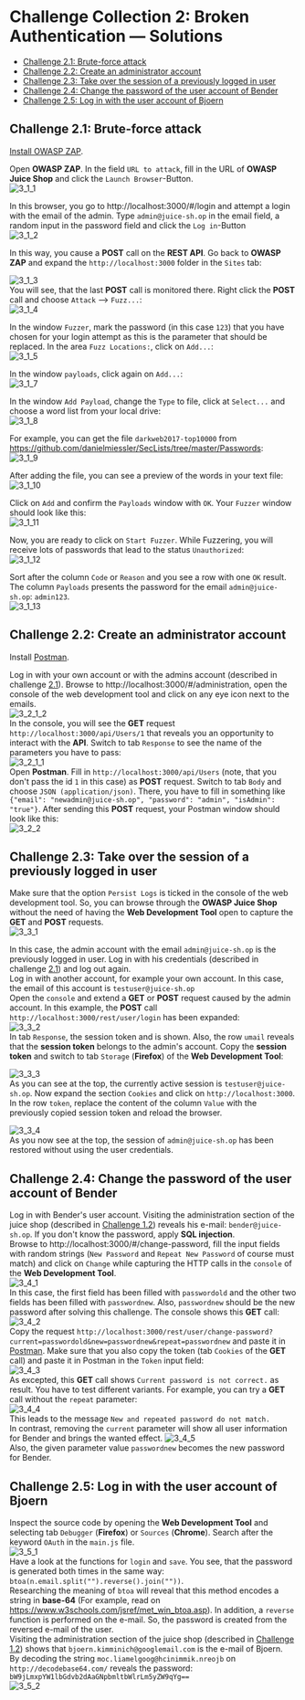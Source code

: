 # Challenge Collection 2: Broken Authentication — Solutions

   * [Challenge 2.1: Brute-force attack](#challenge-21-brute-force-attack)
   * [Challenge 2.2: Create an administrator account](#challenge-22-create-an-administrator-account)
   * [Challenge 2.3: Take over the session of a previously logged in user](#challenge-23-take-over-the-session-of-a-previously-logged-in-user)
   * [Challenge 2.4: Change the password of the user account of Bender](#challenge-24-change-the-password-of-the-user-account-of-bender)
   * [Challenge 2.5: Log in with the user account of Bjoern](#challenge-25-log-in-with-the-user-account-of-bjoern)

## Challenge 2.1: Brute-force attack

[Install OWASP ZAP](https://github.com/zaproxy/zaproxy/wiki/Downloads).

Open **OWASP ZAP**. In the field `URL to attack`, fill in the URL of **OWASP Juice Shop** and click the `Launch Browser`-Button.  
![3_1_1](screenshots/solution3_1_1.png)  

In this browser, you go to http://localhost:3000/#/login and attempt a login with the email of the admin. Type `admin@juice-sh.op` in the email field, a random input in the password field and click the `Log in`-Button  
![3_1_2](screenshots/solution3_1_2.png)  

In this way, you cause a **POST** call on the **REST API**. Go back to **OWASP ZAP** and expand the `http://localhost:3000` folder in the `Sites` tab:  

![3_1_3](screenshots/solution3_1_3.png)  
You will see, that the last **POST** call is monitored there. Right click the **POST** call and choose `Attack` --> `Fuzz...`:  
![3_1_4](screenshots/solution3_1_4.png)  

In the window `Fuzzer`, mark the password (in this case `123`) that you have chosen for your login attempt as this is the parameter that should be replaced. In the area `Fuzz Locations:`, click on `Add...`:  
![3_1_5](screenshots/solution3_1_5.png)  

In the window `payloads`, click again on `Add...`:  
![3_1_7](screenshots/solution3_1_7.png)  

In the window `Add Payload`, change the `Type` to file, click at `Select...` and choose a word list from your local drive:  
![3_1_8](screenshots/solution3_1_8.png)  

For example, you can get the file `darkweb2017-top10000` from https://github.com/danielmiessler/SecLists/tree/master/Passwords:  
![3_1_9](screenshots/solution3_1_9.png)  

After adding the file, you can see a preview of the words in your text file:  
![3_1_10](screenshots/solution3_1_10.png)  

Click on `Add` and confirm the `Payloads` window with `OK`.
Your `Fuzzer` window should look like this:  
![3_1_11](screenshots/solution3_1_11.png)  

Now, you are ready to click on `Start Fuzzer`.
While Fuzzering, you will receive lots of passwords that lead to the status `Unauthorized`:  
![3_1_12](screenshots/solution3_1_12.png)  

Sort after the column `Code` or `Reason` and you see a row with one `OK` result. The column `Payloads` presents the password for the email `admin@juice-sh.op`: `admin123`.  
![3_1_13](screenshots/solution3_1_13.png)


## Challenge 2.2: Create an administrator account

Install [Postman](https://www.getpostman.com/apps).  

Log in with your own account or with the admins account (described in challenge [2.1](https://github.com/nt-ca-aqe/thesis-ahs/tree/master/Challenge%203:%20Broken%20Authentication%20-%20Solutions#challenge-21-brute-force-attack)).
Browse to http://localhost:3000/#/administration, open the console of the web development tool and click on any eye icon next to the emails.  
![3_2_1_2](screenshots/solution3_2_1_2.png)  
In the console, you will see the **GET** request `http://localhost:3000/api/Users/1` that reveals you an opportunity to interact with the **API**. Switch to tab `Response` to see the name of the parameters you have to pass:  
![3_2_1_1](screenshots/solution3_2_1_1.png)  
Open **Postman**. Fill in `http://localhost:3000/api/Users` (note, that you don't pass the id `1` in this case) as **POST** request. Switch to tab `Body` and choose `JSON (application/json)`. There, you have to fill in something like `{"email": "newadmin@juice-sh.op", "password": "admin", "isAdmin": "true"}`. After sending this **POST** request, your Postman window should look like this:  
![3_2_2](screenshots/solution3_2_2.png)


## Challenge 2.3: Take over the session of a previously logged in user

Make sure that the option `Persist Logs` is ticked in the console of the web development tool. So, you can browse through the **OWASP Juice Shop** without the need of having the **Web Development Tool** open to capture the **GET** and **POST** requests.  
![3_3_1](screenshots/solution3_3_1.png)  

In this case, the admin account with the email `admin@juice-sh.op` is the previously logged in user. Log in with his credentials (described in challenge [2.1](https://github.com/nt-ca-aqe/thesis-ahs/tree/master/Challenge%203:%20Broken%20Authentication%20-%20Solutions#challenge-21-brute-force-attack)) and log out again.  
Log in with another account, for example your own account. In this case, the email of this account is `testuser@juice-sh.op`  
Open the `console` and extend a **GET** or **POST** request caused by the admin account. In this example, the **POST** call `http://localhost:3000/rest/user/login` has been expanded:  
![3_3_2](screenshots/solution3_3_2.png)  
In tab `Response`, the session token and is shown. Also, the row `umail` reveals that the **session token** belongs to the admin's account. Copy the **session token** and switch to tab `Storage` (**Firefox**) of the **Web Development Tool**:

![3_3_3](screenshots/solution3_3_3.png)  
As you can see at the top, the currently active session is `testuser@juice-sh.op`. Now expand the section `Cookies` and click on `http://localhost:3000`. In the row `token`, replace the content of the column `Value` with the previously copied session token and reload the browser.

![3_3_4](screenshots/solution3_3_4.png)  
As you now see at the top, the session of `admin@juice-sh.op` has been restored without using the user credentials.


## Challenge 2.4: Change the password of the user account of Bender
Log in with Bender's user account. Visiting the administration section of the juice shop (described in [Challenge 1.2](https://github.com/nt-ca-aqe/thesis-ahs/tree/master/Challenges/Challenge%201:%20Broken%20Access%20Control#challenge-12-find-the-admin-page)) reveals his e-mail: `bender@juice-sh.op`. If you don't know the password, apply **SQL injection**.  
Browse to http://localhost:3000/#/change-password, fill the input fields with random strings (`New Password` and `Repeat New Password` of course must match) and click on `Change` while capturing the HTTP calls in the `console` of the **Web Development Tool**.  
![3_4_1](screenshots/solution3_4_1.png)  
In this case, the first field has been filled with `passwordold` and the other two fields has been filled with `passwordnew`. Also, `passwordnew` should be the new password after solving this challenge. The console shows this **GET** call:  
![3_4_2](screenshots/solution3_4_2.png)  
Copy the request `http://localhost:3000/rest/user/change-password?current=passwordold&new=passwordnew&repeat=passwordnew` and paste it in [Postman](https://www.getpostman.com/apps). Make sure that you also copy the token (tab `Cookies` of the **GET** call) and paste it in Postman in the `Token` input field:  
![3_4_3](screenshots/solution3_4_3.png)  
As excepted, this **GET** call shows `Current password is not correct.` as result. You have to test different variants. For example, you can try a **GET** call without the `repeat` parameter:  
![3_4_4](screenshots/solution3_4_4.png)  
This leads to the message `New and repeated password do not match.`  
In contrast, removing the `current` parameter will show all user information for Bender and brings the wanted effect.
![3_4_5](screenshots/solution3_4_5.png)  
Also, the given parameter value `passwordnew` becomes the new password for Bender.


## Challenge 2.5: Log in with the user account of Bjoern
Inspect the source code by opening the **Web Development Tool** and selecting tab `Debugger` (**Firefox**) or `Sources` (**Chrome**). Search after the keyword `OAuth` in the `main.js` file.  
![3_5_1](screenshots/solution3_5_1.png)  
Have a look at the functions for `login` and `save`. You see, that the password is generated both times in the same way: `btoa(n.email.split("").reverse().join(""))`.  
Researching the meaning of `btoa` will reveal that this method encodes a string in **base-64** (For example, read on https://www.w3schools.com/jsref/met_win_btoa.asp). In addition, a `reverse` function is performed on the e-mail. So, the password is created from the reversed e-mail of the user.  
Visiting the administration section of the juice shop (described in [Challenge 1.2](https://github.com/nt-ca-aqe/thesis-ahs/tree/master/Challenges/Challenge%201:%20Broken%20Access%20Control#challenge-12-find-the-admin-page)) shows that `bjoern.kimminich@googlemail.com` is the e-mail of Bjoern.  
By decoding the string `moc.liamelgoog@hcinimmik.nreojb` on `http://decodebase64.com/` reveals the password: `bW9jLmxpYW1lbGdvb2dAaGNpbmltbWlrLm5yZW9qYg==`  
![3_5_2](screenshots/solution3_5_2.png)  

